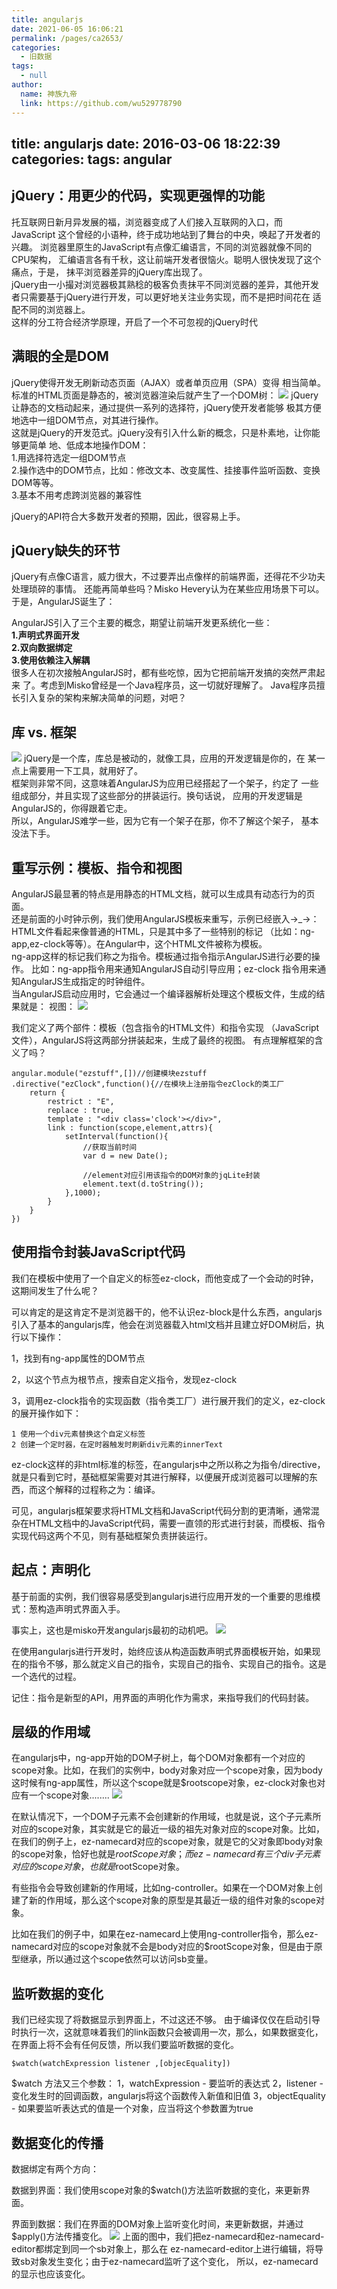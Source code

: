 ```yaml
---
title: angularjs
date: 2021-06-05 16:06:21
permalink: /pages/ca2653/
categories: 
  - 旧数据
tags: 
  - null
author: 
  name: 神族九帝
  link: https://github.com/wu529778790
---
```

title: angularjs
date: 2016-03-06 18:22:39
categories:
tags: angular
---
## jQuery：用更少的代码，实现更强悍的功能
托互联网日新月异发展的福，浏览器变成了人们接入互联网的入口，而JavaScript 这个曾经的小语种，终于成功地站到了舞台的中央，唤起了开发者的兴趣。<!--more-->
浏览器里原生的JavaScript有点像汇编语言，不同的浏览器就像不同的CPU架构， 汇编语言各有千秋，这让前端开发者很恼火。聪明人很快发现了这个痛点，于是， 抹平浏览器差异的jQuery库出现了。   
jQuery由一小撮对浏览器极其熟稔的极客负责抹平不同浏览器的差异，其他开发 者只需要基于jQuery进行开发，可以更好地关注业务实现，而不是把时间花在 适配不同的浏览器上。  
这样的分工符合经济学原理，开启了一个不可忽视的jQuery时代
## 满眼的全是DOM
jQuery使得开发无刷新动态页面（AJAX）或者单页应用（SPA）变得 相当简单。
标准的HTML页面是静态的，被浏览器渲染后就产生了一个DOM树：
![](http://o9xxj2r73.bkt.clouddn.com/angularjs/1.png)
jQuery让静态的文档动起来，通过提供一系列的选择符，jQuery使开发者能够 极其方便地选中一组DOM节点，对其进行操作。  
这就是jQuery的开发范式。jQuery没有引入什么新的概念，只是朴素地，让你能够更简单 地、低成本地操作DOM：  
1.用选择符选定一组DOM节点  
2.操作选中的DOM节点，比如：修改文本、改变属性、挂接事件监听函数、变换DOM等等。  
3.基本不用考虑跨浏览器的兼容性

jQuery的API符合大多数开发者的预期，因此，很容易上手。
## jQuery缺失的环节

jQuery有点像C语言，威力很大，不过要弄出点像样的前端界面，还得花不少功夫 处理琐碎的事情。
还能再简单些吗？Misko Hevery认为在某些应用场景下可以。于是，AngularJS诞生了：

AngularJS引入了三个主要的概念，期望让前端开发更系统化一些：  
<b>1.声明式界面开发  
2.双向数据绑定  
3.使用依赖注入解耦  </b>  
很多人在初次接触AngularJS时，都有些吃惊，因为它把前端开发搞的突然严肃起来 了。考虑到Misko曾经是一个Java程序员，这一切就好理解了。
Java程序员擅长引入复杂的架构来解决简单的问题，对吧？
<!---more--->
## 库 vs. 框架
![](http://o9xxj2r73.bkt.clouddn.com/angularjs/2.png)
jQuery是一个库，库总是被动的，就像工具，应用的开发逻辑是你的，在 某一点上需要用一下工具，就用好了。  
框架则非常不同，这意味着AngularJS为应用已经搭起了一个架子，约定了 一些组成部分，并且实现了这些部分的拼装运行。换句话说， 应用的开发逻辑是AngularJS的，你得跟着它走。  
所以，AngularJS难学一些，因为它有一个架子在那，你不了解这个架子， 基本没法下手。  
## 重写示例：模板、指令和视图
AngularJS最显著的特点是用静态的HTML文档，就可以生成具有动态行为的页面。  
还是前面的小时钟示例，我们使用AngularJS模板来重写，示例已经嵌入→_→：
HTML文件看起来像普通的HTML，只是其中多了一些特别的标记 （比如：ng-app,ez-clock等等）。在Angular中，这个HTML文件被称为模板。  
ng-app这样的标记我们称之为指令。模板通过指令指示AngularJS进行必要的操作。 比如：ng-app指令用来通知AngularJS自动引导应用；ez-clock 指令用来通知AngularJS生成指定的时钟组件。  
当AngularJS启动应用时，它会通过一个编译器解析处理这个模板文件，生成的结果就是： 视图：
![](http://o9xxj2r73.bkt.clouddn.com/angularjs/3.png)

我们定义了两个部件：模板（包含指令的HTML文件）和指令实现 （JavaScript文件），AngularJS将这两部分拼装起来，生成了最终的视图。
有点理解框架的含义了吗？

	angular.module("ezstuff",[])//创建模块ezstuff
	.directive("ezClock",function(){//在模块上注册指令ezClock的类工厂
		return {
			restrict : "E",
			replace : true,
			template : "<div class='clock'></div>",
			link : function(scope,element,attrs){
				setInterval(function(){
					//获取当前时间
					var d = new Date();
	
					//element对应引用该指令的DOM对象的jqLite封装
					element.text(d.toString());
				},1000);
			}
		}
	})

## 使用指令封装JavaScript代码

我们在模板中使用了一个自定义的标签ez-clock，而他变成了一个会动的时钟，这期间发生了什么呢？

可以肯定的是这肯定不是浏览器干的，他不认识ez-block是什么东西，angularjs引入了基本的angularjs库，他会在浏览器载入html文档并且建立好DOM树后，执行以下操作：
	
1，找到有ng-app属性的DOM节点

2，以这个节点为根节点，搜索自定义指令，发现ez-clock

3，调用ez-clock指令的实现函数（指令类工厂）进行展开我们的定义，ez-clock的展开操作如下：

	1 使用一个div元素替换这个自定义标签
	2 创建一个定时器，在定时器触发时刷新div元素的innerText
ez-clock这样的非html标准的标签，在angularjs中之所以称之为指令/directive，就是只看到它时，基础框架需要对其进行解释，以便展开成浏览器可以理解的东西，而这个解释的过程称之为：编译。

可见，angularjs框架要求将HTML文档和JavaScript代码分割的更清晰，通常混杂在HTML文档中的JavaScript代码，需要一直领的形式进行封装，而模板、指令实现代码这两个不见，则有基础框架负责拼装运行。

## 起点：声明化
基于前面的实例，我们很容易感受到angularjs进行应用开发的一个重要的思维模式：葱构造声明式界面入手。

事实上，这也是misko开发angularjs最初的动机吧。
![](http://o9xxj2r73.bkt.clouddn.com/angularjs/4.png)

在使用angularjs进行开发时，始终应该从构造函数声明式界面模板开始，如果现在的指令不够，那么就定义自己的指令，实现自己的指令、实现自己的指令。这是一个选代的过程。

记住：指令是新型的API，用界面的声明化作为需求，来指导我们的代码封装。

## 层级的作用域

在angularjs中，ng-app开始的DOM子树上，每个DOM对象都有一个对应的scope对象。比如，在我们的实例中，body对象对应一个scope对象，因为body这时候有ng-app属性，所以这个scope就是$rootscope对象，ez-clock对象也对应有一个scope对象........
![](http://o9xxj2r73.bkt.clouddn.com/angularjs/5.png)

在默认情况下，一个DOM子元素不会创建新的作用域，也就是说，这个子元素所对应的scope对象，其实就是它的最近一级的祖先对象对应的scope对象。比如，在我们的例子上，ez-namecard对应的scope对象，就是它的父对象即body对象的scope对象，恰好也就是$rootScope对象；而ez-namecard有三个div子元素对应的scope对象，也就是$rootScope对象。

有些指令会导致创建新的作用域，比如ng-controller。如果在一个DOM对象上创建了新的作用域，那么这个scope对象的原型是其最近一级的组件对象的scope对象。

比如在我们的例子中，如果在ez-namecard上使用ng-controller指令，那么ez-namecard对应的scope对象就不会是body对应的$rootScope对象，但是由于原型继承，所以通过这个scope依然可以访问sb变量。

## 监听数据的变化

我们已经实现了将数据显示到界面上，不过这还不够。
由于编译仅仅在启动引导时执行一次，这就意味着我们的link函数只会被调用一次，那么，如果数据变化，在界面上将不会有任何反馈，所以我们要监听数据的变化。

	$watch(watchExpression listener ,[objecEquality])
$watch 方法又三个参数：
	1，watchExpression - 要监听的表达式
	2，listener - 变化发生时的回调函数，angularjs将这个函数传入新值和旧值
	3，objectEquality - 如果要监听表达式的值是一个对象，应当将这个参数置为true

## 数据变化的传播

数据绑定有两个方向：


数据到界面：我们使用scope对象的$watch()方法监听数据的变化，来更新界面。

界面到数据：我们在界面的DOM对象上监听变化时间，来更新数据，并通过$apply()方法传播变化。
![](http://o9xxj2r73.bkt.clouddn.com/angularjs/6.png)
上面的图中，我们把ez-namecard和ez-namecard-editor都绑定到同一个sb对象上，那么在 ez-namecard-editor上进行编辑，将导致sb对象发生变化；由于ez-namecard监听了这个变化， 所以，ez-namecard的显示也应该变化。